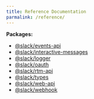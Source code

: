 ```yaml
---
title: Reference Documentation
parmalink: /reference/
---
```


<p><strong>Packages:</strong></p>
<ul>
<li><a href="events-api" title="">@slack/events-api</a></li>
<li><a href="interactive-messages" title="">@slack/interactive-messages</a></li>
<li><a href="logger" title="">@slack/logger</a></li>
<li><a href="oauth" title="">@slack/oauth</a></li>
<li><a href="rtm-api" title="">@slack/rtm-api</a></li>
<li><a href="types" title="">@slack/types</a></li>
<li><a href="web-api" title="">@slack/web-api</a></li>
<li><a href="webhook" title="">@slack/webhook</a></li>
</ul>